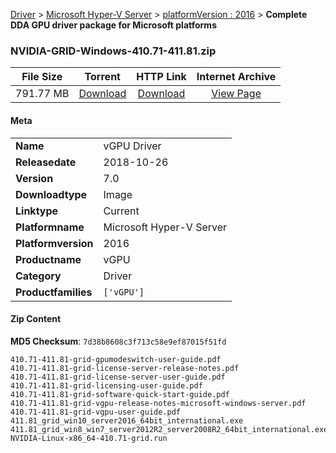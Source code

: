 
[Driver](/README.md)  >  [Microsoft Hyper-V Server](/index/Driver/Microsoft_Hyper-V_Server.md)  >  [platformVersion : 2016](/index/Driver/Microsoft_Hyper-V_Server/2016.md)  >  **Complete DDA GPU driver package for Microsoft platforms**


### NVIDIA-GRID-Windows-410.71-411.81.zip

| **File Size** | **Torrent**  | **HTTP Link** | **Internet Archive** |
|:-------------:|:------------:|:-------------:|:--------------------:|
| 791.77 MB |  [Download](https://archive.org/download/nvgpu_NVIDIA-GRID-Windows-410.71-411.81.zip_60zodt06/nvgpu_NVIDIA-GRID-Windows-410.71-411.81.zip_60zodt06_archive.torrent)       | [Download](https://archive.org/compress/nvgpu_NVIDIA-GRID-Windows-410.71-411.81.zip_60zodt06) | [View Page](https://archive.org/details/nvgpu_NVIDIA-GRID-Windows-410.71-411.81.zip_60zodt06)       |

#### Meta

<table>
<tr><td><strong>Name</strong></td><td>vGPU Driver</td></tr>
<tr><td><strong>Releasedate</strong></td><td>2018-10-26</td></tr>
<tr><td><strong>Version</strong></td><td>7.0</td></tr>
<tr><td><strong>Downloadtype</strong></td><td>Image</td></tr>
<tr><td><strong>Linktype</strong></td><td>Current</td></tr>
<tr><td><strong>Platformname</strong></td><td>Microsoft Hyper-V Server</td></tr>
<tr><td><strong>Platformversion</strong></td><td>2016</td></tr>
<tr><td><strong>Productname</strong></td><td>vGPU</td></tr>
<tr><td><strong>Category</strong></td><td>Driver</td></tr>
<tr><td><strong>Productfamilies</strong></td><td><code>['vGPU']</code></td></tr>
</table>

#### Zip Content

**MD5 Checksum**: `7d38b8608c3f713c58e9ef87015f51fd`

```text
410.71-411.81-grid-gpumodeswitch-user-guide.pdf
410.71-411.81-grid-license-server-release-notes.pdf
410.71-411.81-grid-license-server-user-guide.pdf
410.71-411.81-grid-licensing-user-guide.pdf
410.71-411.81-grid-software-quick-start-guide.pdf
410.71-411.81-grid-vgpu-release-notes-microsoft-windows-server.pdf
410.71-411.81-grid-vgpu-user-guide.pdf
411.81_grid_win10_server2016_64bit_international.exe
411.81_grid_win8_win7_server2012R2_server2008R2_64bit_international.exe
NVIDIA-Linux-x86_64-410.71-grid.run
```